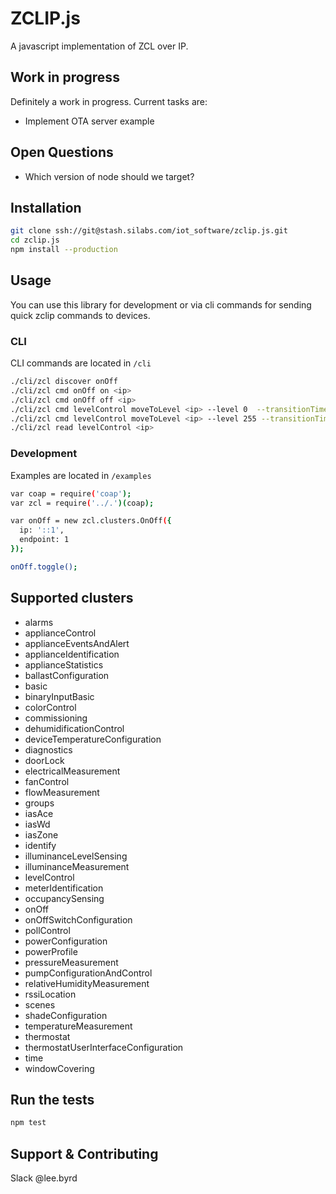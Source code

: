 # ZCLIP.js

A javascript implementation of ZCL over IP.

## Work in progress

Definitely a work in progress. Current tasks are:

- Implement OTA server example

## Open Questions

- Which version of node should we target?

## Installation

```sh
git clone ssh://git@stash.silabs.com/iot_software/zclip.js.git
cd zclip.js
npm install --production
```

## Usage

You can use this library for development or via cli commands for sending quick zclip commands to devices.

### CLI

CLI commands are located in `/cli`

```sh
./cli/zcl discover onOff
./cli/zcl cmd onOff on <ip>
./cli/zcl cmd onOff off <ip>
./cli/zcl cmd levelControl moveToLevel <ip> --level 0  --transitionTime 0
./cli/zcl cmd levelControl moveToLevel <ip> --level 255 --transitionTime 0
./cli/zcl read levelControl <ip>
```

### Development

Examples are located in `/examples`

```sh
var coap = require('coap');
var zcl = require('../.')(coap);

var onOff = new zcl.clusters.OnOff({
  ip: '::1',
  endpoint: 1
});

onOff.toggle();
```

## Supported clusters

- alarms
- applianceControl
- applianceEventsAndAlert
- applianceIdentification
- applianceStatistics
- ballastConfiguration
- basic
- binaryInputBasic
- colorControl
- commissioning
- dehumidificationControl
- deviceTemperatureConfiguration
- diagnostics
- doorLock
- electricalMeasurement
- fanControl
- flowMeasurement
- groups
- iasAce
- iasWd
- iasZone
- identify
- illuminanceLevelSensing
- illuminanceMeasurement
- levelControl
- meterIdentification
- occupancySensing
- onOff
- onOffSwitchConfiguration
- pollControl
- powerConfiguration
- powerProfile
- pressureMeasurement
- pumpConfigurationAndControl
- relativeHumidityMeasurement
- rssiLocation
- scenes
- shadeConfiguration
- temperatureMeasurement
- thermostat
- thermostatUserInterfaceConfiguration
- time
- windowCovering

## Run the tests

```sh
npm test
```

## Support & Contributing

Slack @lee.byrd

